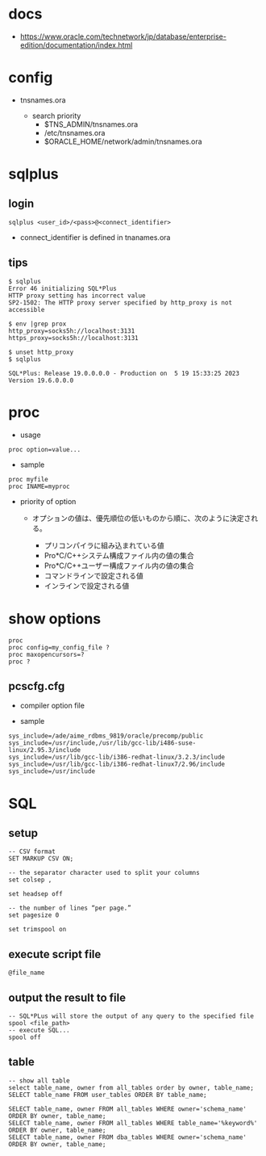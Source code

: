 # docs

- https://www.oracle.com/technetwork/jp/database/enterprise-edition/documentation/index.html

# config

- tnsnames.ora

  - search priority
    - $TNS_ADMIN/tnsnames.ora
    - /etc/tnsnames.ora
    - $ORACLE_HOME/network/admin/tnsnames.ora

# sqlplus

## login

```
sqlplus <user_id>/<pass>@<connect_identifier>
```

- connect_identifier is defined in tnanames.ora

## tips

```
$ sqlplus
Error 46 initializing SQL*Plus
HTTP proxy setting has incorrect value
SP2-1502: The HTTP proxy server specified by http_proxy is not accessible

$ env |grep prox
http_proxy=socks5h://localhost:3131
https_proxy=socks5h://localhost:3131

$ unset http_proxy
$ sqlplus

SQL*Plus: Release 19.0.0.0.0 - Production on  5 19 15:33:25 2023
Version 19.6.0.0.0
```

# proc

- usage

```
proc option=value...
```

- sample

```
proc myfile
proc INAME=myproc

```

- priority of option

  - オプションの値は、優先順位の低いものから順に、次のように決定される。

    - プリコンパイラに組み込まれている値
    - Pro*C/C++システム構成ファイル内の値の集合
    - Pro*C/C++ユーザー構成ファイル内の値の集合
    - コマンドラインで設定される値
    - インラインで設定される値

# show options

```
proc
proc config=my_config_file ?
proc maxopencursors=?
proc ?
```

## pcscfg.cfg

- compiler option file

- sample

```
sys_include=/ade/aime_rdbms_9819/oracle/precomp/public 
sys_include=/usr/include,/usr/lib/gcc-lib/i486-suse-linux/2.95.3/include 
sys_include=/usr/lib/gcc-lib/i386-redhat-linux/3.2.3/include
sys_include=/usr/lib/gcc-lib/i386-redhat-linux7/2.96/include
sys_include=/usr/include
```

# SQL

## setup
```
-- CSV format
SET MARKUP CSV ON;

-- the separator character used to split your columns
set colsep ,

set headsep off

-- the number of lines “per page.”
set pagesize 0

set trimspool on
```

## execute script file

```
@file_name
```

## output the result to file

```
-- SQL*PLus will store the output of any query to the specified file
spool <file_path>
-- execute SQL...
spool off
```

## table
```
-- show all table
select table_name, owner from all_tables order by owner, table_name;
SELECT table_name FROM user_tables ORDER BY table_name;

SELECT table_name, owner FROM all_tables WHERE owner='schema_name' ORDER BY owner, table_name;
SELECT table_name, owner FROM all_tables WHERE table_name='%keyword%' ORDER BY owner, table_name;
SELECT table_name, owner FROM dba_tables WHERE owner='schema_name' ORDER BY owner, table_name;
```
